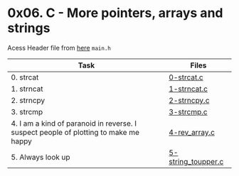 # 0x06. C - More pointers, arrays and strings

Acess Header file from [here](./main.h) `main.h`

|Task|Files|
|----|-----|
|0. strcat|[0-strcat.c](./0-strcat.c)|
|1. strncat|[1-strncat.c](./1-strncat.c)|
|2. strncpy|[2-strncpy.c](./2-strncpy.c)|
|3. strcmp|[3-strcmp.c](./3-strcmp.c)|
|4. I am a kind of paranoid in reverse. I suspect people of plotting to make me happy|[4-rev_array.c](./4-rev_array.c)|
|5. Always look up|[5-string_toupper.c](./5-string_toupper.c)|

